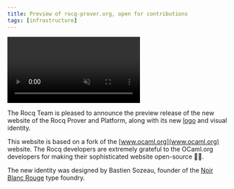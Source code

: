 ```yaml
---
title: Preview of rocq-prover.org, open for contributions
tags: [infrastructure]
---
```


<video autoplay muted loop>
  <source src="/media/news/introducing_the_rocq_prover.webm" "type="video/webm" />
  <source src="/media/news/introducing_the_rocq_prover.mp4" "type="video/mp4" />
</video>


The Rocq Team is pleased to announce the preview release of the new website of the Rocq Prover and Platform, 
along with its new [logo](/logo) and visual identity.

This website is based on a fork of the [www.ocaml.org](www.ocaml.org) website.
The Rocq developers are extremely grateful to the OCaml.org developers for making their sophisticated website open-source 🙏🏼.

The new identity was designed by Bastien Sozeau, founder of the [Noir Blanc Rouge](https://noirblancrouge.com/) type foundry.
